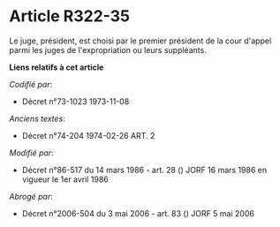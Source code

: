# Article R322-35

Le juge, président, est choisi par le premier président de la cour d'appel parmi les juges de l'expropriation ou leurs
suppléants.

**Liens relatifs à cet article**

_Codifié par_:

  - Décret n°73-1023 1973-11-08

_Anciens textes_:

  - Décret n°74-204 1974-02-26 ART. 2

_Modifié par_:

  - Décret n°86-517 du 14 mars 1986 - art. 28 () JORF 16 mars 1986 en vigueur le 1er avril 1986

_Abrogé par_:

  - Décret n°2006-504 du 3 mai 2006 - art. 83 () JORF 5 mai 2006

